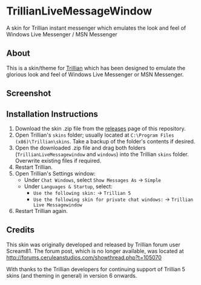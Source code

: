 # TrillianLiveMessageWindow
A skin for Trillian instant messenger which emulates the look and feel of Windows Live Messenger / MSN Messenger

## About

This is a skin/theme for [Trillian](https://trillian.im/) which has been designed to emulate the glorious look and feel of Windows Live Messenger or MSN Messenger.

## Screenshot



## Installation Instructions

1. Download the skin .zip file from the [releases](https://github.com/dizzy-egg/TrillianLiveMessageWindow/releases) page of this repository.
2. Open Trillian's `skins` folder; usually located at `C:\Program Files (x86)\Trillian\skins`. Take a backup of the folder's contents if desired.
3. Open the downloaded .zip file and drag both folders (`TrillianLiveMessagewindow` and `windows`) into the Trillian `skins` folder. Overwrite existing files if required.
4. Restart Trillian.
5. Open Trillian's Settings window:
    * Under `Chat Windows`, select `Show Messages As` → `Simple`
    * Under `Languages & Startup`, select:
        * `Use the following skin:` → `Trillian 5`
        * `Use the following skin for private chat windows:` → `Trillian Live Messagewindow`
6. Restart Trillian again.

## Credits

This skin was originally developed and released by Trillian forum user Scream81. The forum post, which is no longer available, was located at http://forums.ceruleanstudios.com/showthread.php?t=105070

With thanks to the Trillian developers for continuing support of Trillian 5 skins (and theming in general) in version 6 onwards.
